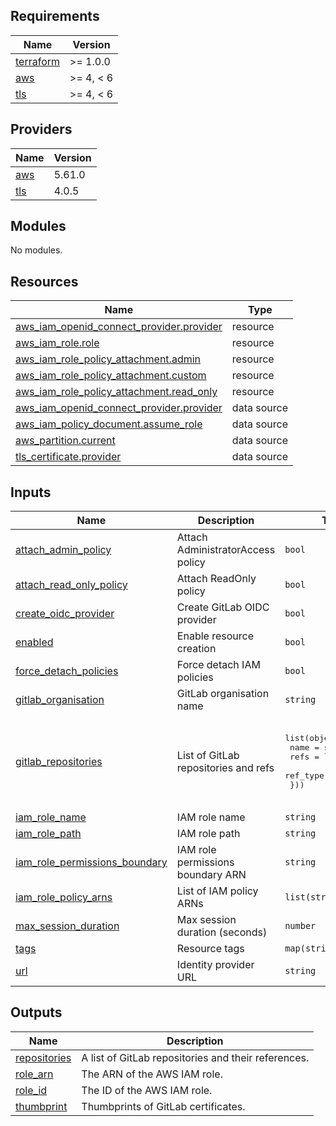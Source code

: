 ## Requirements

| Name | Version |
|------|---------|
| <a name="requirement_terraform"></a> [terraform](#requirement\_terraform) | >= 1.0.0 |
| <a name="requirement_aws"></a> [aws](#requirement\_aws) | >= 4, < 6 |
| <a name="requirement_tls"></a> [tls](#requirement\_tls) | >= 4, < 6 |

## Providers

| Name | Version |
|------|---------|
| <a name="provider_aws"></a> [aws](#provider\_aws) | 5.61.0 |
| <a name="provider_tls"></a> [tls](#provider\_tls) | 4.0.5 |

## Modules

No modules.

## Resources

| Name | Type |
|------|------|
| [aws_iam_openid_connect_provider.provider](https://registry.terraform.io/providers/hashicorp/aws/latest/docs/resources/iam_openid_connect_provider) | resource |
| [aws_iam_role.role](https://registry.terraform.io/providers/hashicorp/aws/latest/docs/resources/iam_role) | resource |
| [aws_iam_role_policy_attachment.admin](https://registry.terraform.io/providers/hashicorp/aws/latest/docs/resources/iam_role_policy_attachment) | resource |
| [aws_iam_role_policy_attachment.custom](https://registry.terraform.io/providers/hashicorp/aws/latest/docs/resources/iam_role_policy_attachment) | resource |
| [aws_iam_role_policy_attachment.read_only](https://registry.terraform.io/providers/hashicorp/aws/latest/docs/resources/iam_role_policy_attachment) | resource |
| [aws_iam_openid_connect_provider.provider](https://registry.terraform.io/providers/hashicorp/aws/latest/docs/data-sources/iam_openid_connect_provider) | data source |
| [aws_iam_policy_document.assume_role](https://registry.terraform.io/providers/hashicorp/aws/latest/docs/data-sources/iam_policy_document) | data source |
| [aws_partition.current](https://registry.terraform.io/providers/hashicorp/aws/latest/docs/data-sources/partition) | data source |
| [tls_certificate.provider](https://registry.terraform.io/providers/hashicorp/tls/latest/docs/data-sources/certificate) | data source |

## Inputs

| Name | Description | Type | Default | Required |
|------|-------------|------|---------|:--------:|
| <a name="input_attach_admin_policy"></a> [attach\_admin\_policy](#input\_attach\_admin\_policy) | Attach AdministratorAccess policy | `bool` | `false` | no |
| <a name="input_attach_read_only_policy"></a> [attach\_read\_only\_policy](#input\_attach\_read\_only\_policy) | Attach ReadOnly policy | `bool` | `true` | no |
| <a name="input_create_oidc_provider"></a> [create\_oidc\_provider](#input\_create\_oidc\_provider) | Create GitLab OIDC provider | `bool` | `true` | no |
| <a name="input_enabled"></a> [enabled](#input\_enabled) | Enable resource creation | `bool` | `true` | no |
| <a name="input_force_detach_policies"></a> [force\_detach\_policies](#input\_force\_detach\_policies) | Force detach IAM policies | `bool` | `false` | no |
| <a name="input_gitlab_organisation"></a> [gitlab\_organisation](#input\_gitlab\_organisation) | GitLab organisation name | `string` | n/a | yes |
| <a name="input_gitlab_repositories"></a> [gitlab\_repositories](#input\_gitlab\_repositories) | List of GitLab repositories and refs | <pre>list(object({<br/>    name     = string<br/>    refs     = list(string)<br/>    ref_type = string<br/>  }))</pre> | <pre>[<br/>  {<br/>    "name": "",<br/>    "ref_type": "",<br/>    "refs": []<br/>  }<br/>]</pre> | no |
| <a name="input_iam_role_name"></a> [iam\_role\_name](#input\_iam\_role\_name) | IAM role name | `string` | `"gitlab-runner"` | no |
| <a name="input_iam_role_path"></a> [iam\_role\_path](#input\_iam\_role\_path) | IAM role path | `string` | `"/"` | no |
| <a name="input_iam_role_permissions_boundary"></a> [iam\_role\_permissions\_boundary](#input\_iam\_role\_permissions\_boundary) | IAM role permissions boundary ARN | `string` | `""` | no |
| <a name="input_iam_role_policy_arns"></a> [iam\_role\_policy\_arns](#input\_iam\_role\_policy\_arns) | List of IAM policy ARNs | `list(string)` | `[]` | no |
| <a name="input_max_session_duration"></a> [max\_session\_duration](#input\_max\_session\_duration) | Max session duration (seconds) | `number` | `3600` | no |
| <a name="input_tags"></a> [tags](#input\_tags) | Resource tags | `map(string)` | `{}` | no |
| <a name="input_url"></a> [url](#input\_url) | Identity provider URL | `string` | `"gitlab.com"` | no |

## Outputs

| Name | Description |
|------|-------------|
| <a name="output_repositories"></a> [repositories](#output\_repositories) | A list of GitLab repositories and their references. |
| <a name="output_role_arn"></a> [role\_arn](#output\_role\_arn) | The ARN of the AWS IAM role. |
| <a name="output_role_id"></a> [role\_id](#output\_role\_id) | The ID of the AWS IAM role. |
| <a name="output_thumbprint"></a> [thumbprint](#output\_thumbprint) | Thumbprints of GitLab certificates. |
